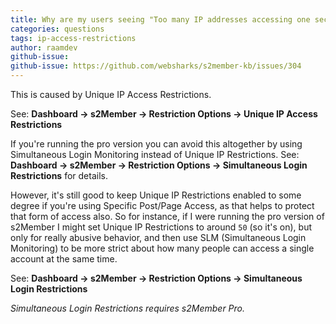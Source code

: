 ```yaml
---
title: Why are my users seeing "Too many IP addresses accessing one secure area"?
categories: questions
tags: ip-access-restrictions
author: raamdev
github-issue:
github-issue: https://github.com/websharks/s2member-kb/issues/304
---
```


This is caused by Unique IP Access Restrictions.

See: **Dashboard → s2Member → Restriction Options → Unique IP Access Restrictions**

If you're running the pro version you can avoid this altogether by using Simultaneous Login Monitoring instead of Unique IP Restrictions. See: **Dashboard → s2Member → Restriction Options → Simultaneous Login Restrictions** for details.

However, it's still good to keep Unique IP Restrictions enabled to some degree if you're using Specific Post/Page Access, as that helps to protect that form of access also. So for instance, if I were running the pro version of s2Member I might set Unique IP Restrictions to around `50` (so it's on), but only for really abusive behavior, and then use SLM (Simultaneous Login Monitoring) to be more strict about how many people can access a single account at the same time.

See: **Dashboard → s2Member → Restriction Options → Simultaneous Login Restrictions**

_Simultaneous Login Restrictions requires s2Member Pro._